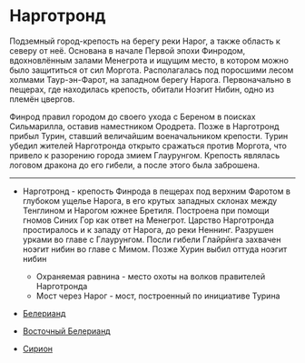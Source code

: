 # Нарготронд

Подземный город-крепость на берегу реки Нарог, а также область к северу от неё.
Основана в начале Первой эпохи Финродом, вдохновлённым залами Менегрота и
ищущим место, в котором можно было защититься от сил Моргота. Располагалась под
поросшими лесом холмами Таур-эн-Фарот, на западном берегу Нарога. Первоначально
в пещерах, где находилась крепость, обитали Ноэгит Нибин, одно из племён
цвергов.

Финрод правил городом до своего ухода с Береном в поисках Сильмарилла, оставив
наместником Ородрета. Позже в Нарготронд прибыл Турин, ставший величайшим
военачальником крепости. Турин убедил жителей Нарготронда открыто сражаться
против Моргота, что привело к разорению города змием Глаурунгом. Крепость
являлась логовом дракона до его гибели, а после этого была заброшена.

----

*   Нарготронд - крепость Финрода в пещерах под верхним Фаротом в глубоком
    ущелье Нарога, в его крутых западных склонах между Тенглином и Нарогом
    южнее Бретиля. Построена при помощи гномов Синих Гор как ответ на Менегрот.
    Царство Нарготронда простиралось и к западу от Нарога, до реки Неннинг.
    Разрушен урками во главе с Глаурунгом. Посли гибели Глайрйнга захвачен
    ноэгит нибин во главе с Мимом. Позже Хурин выбил оттуда ноэгит нибин
    *   Охраняемая равнина - место охоты на волков правителей Нарготронда
    *   Мост через Нарог - мост, построенный по инициативе Турина


*   [Белерианд](index.md)
*   [Восточный Белерианд](Восточный%20Белерианд.md)
*   [Сирион](Реки/Сирион.md)
